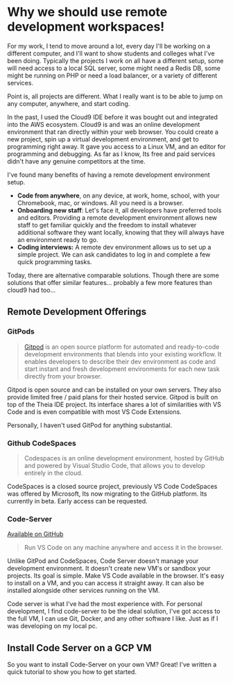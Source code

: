# Why we should use remote development workspaces!

For my work, I tend to move around a lot, every day I'll be working on a different computer, and I'll want to show students and colleges what I've been doing. Typically the projects I work on all have a different setup, some will need access to a local SQL server, some might need a Redis DB, some might be running on PHP or need a load balancer, or a variety of different services.

Point is, all projects are different. What I really want is to be able to jump on any computer, anywhere, and start coding.

In the past, I used the Cloud9 IDE before it was bought out and integrated into the AWS ecosystem. Cloud9 is and was an online development environment that ran directly within your web browser. You could create a new project, spin up a virtual development environment, and get to programming right away. It gave you access to a Linux VM, and an editor for programming and debugging. As far as I know, Its free and paid services didn't have any genuine competitors at the time.

I've found many benefits of having a remote development environment setup.

* **Code from anywhere**, on any device, at work, home, school, with your Chromebook, mac, or windows. All you need is a browser. 
* **Onboarding new staff**: Let's face it, all developers have preferred tools and editors. Providing a remote development environment allows new staff to get familiar quickly and the freedom to install whatever additional software they want locally, knowing that they will always have an environment ready to go. 
* **Coding interviews:** A remote dev environment allows us to set up a simple project. We can ask candidates to log in and complete a few quick programming tasks.

Today, there are alternative comparable solutions. Though there are some solutions that offer similar features... probably a few more features than cloud9 had too...

## Remote Development Offerings

### **GitPods**

> [Gitpod](https://www.gitpod.io/) is an open source platform for automated and ready-to-code development environments that blends into your existing workflow. It enables developers to describe their dev environment as code and start instant and fresh development environments for each new task directly from your browser.

Gitpod is open source and can be installed on your own servers. They also provide limited free / paid plans for their hosted service. Gitpod is built on top of the Theia IDE project. Its interface shares a lot of similarities with VS Code and is even compatible with most VS Code Extensions.  
  
Personally, I haven't used GitPod for anything substantial.  


### **Github CodeSpaces**

> Codespaces is an online development environment, hosted by GitHub and powered by Visual Studio Code, that allows you to develop entirely in the cloud.

CodeSpaces is a closed source project, previously VS Code CodeSpaces was offered by Microsoft, Its now migrating to the GitHub platform. Its currently in beta. Early access can be requested.

### **Code-Server**

[Available on GitHub](https://github.com/cdr/code-server/tree/master)

> Run VS Code on any machine anywhere and access it in the browser.

Unlike GitPod and CodeSpaces, Code Server doesn't manage your development environment. It doesn't create new VM's or sandbox your projects. Its goal is simple. Make VS Code available in the browser. It's easy to install on a VM, and you can access it straight away. It can also be installed alongside other services running on the VM.

Code server is what I've had the most experience with. For personal development, I find code-server to be the ideal solution, I've got access to the full VM, I can use Git, Docker, and any other software I like. Just as if I was developing on my local pc.

## Install Code Server on a GCP VM

So you want to install Code-Server on your own VM? Great! I've written a quick tutorial to show you how to get started.



